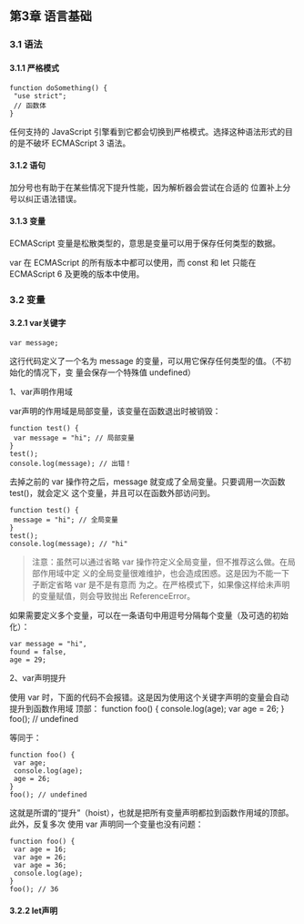 ## 第3章 语言基础
### 3.1 语法
#### 3.1.1 严格模式
    function doSomething() { 
     "use strict"; 
     // 函数体 
    } 
任何支持的 JavaScript 引擎看到它都会切换到严格模式。选择这种语法形式的目的是不破坏 ECMAScript 3 语法。
#### 3.1.2 语句
加分号也有助于在某些情况下提升性能，因为解析器会尝试在合适的
位置补上分号以纠正语法错误。
#### 3.1.3 变量
ECMAScript 变量是松散类型的，意思是变量可以用于保存任何类型的数据。

var 在 ECMAScript 的所有版本中都可以使用，而 const 和 let 只能在 ECMAScript 6 及更晚的版本中使用。

### 3.2 变量
#### 3.2.1 var关键字
    var message;
这行代码定义了一个名为 message 的变量，可以用它保存任何类型的值。（不初始化的情况下，变
量会保存一个特殊值 undefined）

1、var声明作用域

var声明的作用域是局部变量，该变量在函数退出时被销毁：

    function test() { 
     var message = "hi"; // 局部变量
    } 
    test(); 
    console.log(message); // 出错！

去掉之前的 var 操作符之后，message 就变成了全局变量。只要调用一次函数 test()，就会定义
这个变量，并且可以在函数外部访问到。

    function test() { 
     message = "hi"; // 全局变量
    } 
    test(); 
    console.log(message); // "hi" 

> 注意：虽然可以通过省略 var 操作符定义全局变量，但不推荐这么做。在局部作用域中定
义的全局变量很难维护，也会造成困惑。这是因为不能一下子断定省略 var 是不是有意而
为之。在严格模式下，如果像这样给未声明的变量赋值，则会导致抛出 ReferenceError。

如果需要定义多个变量，可以在一条语句中用逗号分隔每个变量（及可选的初始化）：
    
    var message = "hi", 
    found = false, 
    age = 29; 

2、var声明提升

使用 var 时，下面的代码不会报错。这是因为使用这个关键字声明的变量会自动提升到函数作用域
顶部：
    function foo() { 
     console.log(age); 
     var age = 26; 
    } 
    foo(); // undefined 

等同于：

    function foo() { 
     var age; 
     console.log(age); 
     age = 26; 
    } 
    foo(); // undefined

这就是所谓的“提升”（hoist），也就是把所有变量声明都拉到函数作用域的顶部。此外，反复多次
使用 var 声明同一个变量也没有问题：

    function foo() { 
     var age = 16; 
     var age = 26; 
     var age = 36; 
     console.log(age); 
    } 
    foo(); // 36 

#### 3.2.2 let声明
